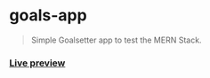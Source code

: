# goals-app

> Simple Goalsetter app to test the MERN Stack.

### [Live preview](https://xdguido-goalsetter.herokuapp.com)

